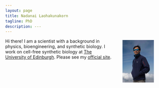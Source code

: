 ```yaml
---
layout: page
title: Nadanai Laohakunakorn
tagline: PhD 
description: ---
---
```


<img src="/assets/images/profile_.jpg" width="100" alt="me" align="right" hspace="30" vspace="5">

Hi there! I am a scientist with a background in physics, bioengineering, and synthetic biology. I work on cell-free synthetic biology at [The University of Edinburgh](https://www.ed.ac.uk/). Please see my [official site](https://laohakunakorn.netlify.com/).



